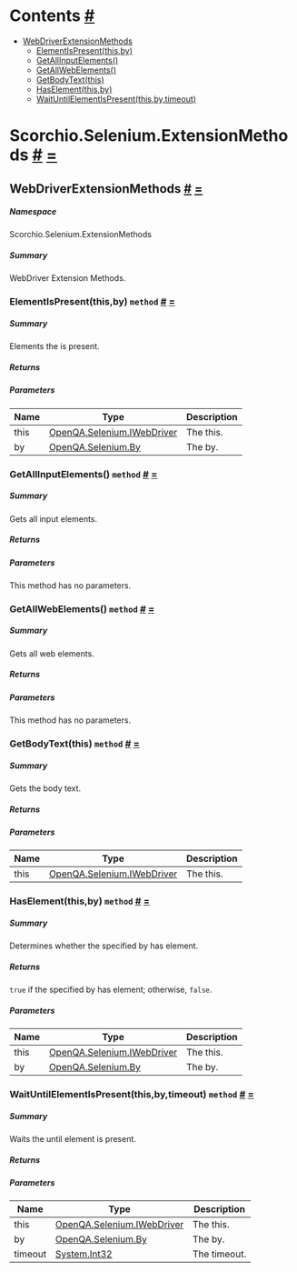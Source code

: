 <a name='contents'></a>
# Contents [#](#contents 'Go To Here')

- [WebDriverExtensionMethods](#T-Scorchio-Selenium-ExtensionMethods-WebDriverExtensionMethods 'Scorchio.Selenium.ExtensionMethods.WebDriverExtensionMethods')
  - [ElementIsPresent(this,by)](#M-Scorchio-Selenium-ExtensionMethods-WebDriverExtensionMethods-ElementIsPresent-OpenQA-Selenium-IWebDriver,OpenQA-Selenium-By- 'Scorchio.Selenium.ExtensionMethods.WebDriverExtensionMethods.ElementIsPresent(OpenQA.Selenium.IWebDriver,OpenQA.Selenium.By)')
  - [GetAllInputElements()](#M-Scorchio-Selenium-ExtensionMethods-WebDriverExtensionMethods-GetAllInputElements-OpenQA-Selenium-IWebDriver- 'Scorchio.Selenium.ExtensionMethods.WebDriverExtensionMethods.GetAllInputElements(OpenQA.Selenium.IWebDriver)')
  - [GetAllWebElements()](#M-Scorchio-Selenium-ExtensionMethods-WebDriverExtensionMethods-GetAllWebElements-OpenQA-Selenium-IWebDriver- 'Scorchio.Selenium.ExtensionMethods.WebDriverExtensionMethods.GetAllWebElements(OpenQA.Selenium.IWebDriver)')
  - [GetBodyText(this)](#M-Scorchio-Selenium-ExtensionMethods-WebDriverExtensionMethods-GetBodyText-OpenQA-Selenium-IWebDriver- 'Scorchio.Selenium.ExtensionMethods.WebDriverExtensionMethods.GetBodyText(OpenQA.Selenium.IWebDriver)')
  - [HasElement(this,by)](#M-Scorchio-Selenium-ExtensionMethods-WebDriverExtensionMethods-HasElement-OpenQA-Selenium-IWebDriver,OpenQA-Selenium-By- 'Scorchio.Selenium.ExtensionMethods.WebDriverExtensionMethods.HasElement(OpenQA.Selenium.IWebDriver,OpenQA.Selenium.By)')
  - [WaitUntilElementIsPresent(this,by,timeout)](#M-Scorchio-Selenium-ExtensionMethods-WebDriverExtensionMethods-WaitUntilElementIsPresent-OpenQA-Selenium-IWebDriver,OpenQA-Selenium-By,System-Int32- 'Scorchio.Selenium.ExtensionMethods.WebDriverExtensionMethods.WaitUntilElementIsPresent(OpenQA.Selenium.IWebDriver,OpenQA.Selenium.By,System.Int32)')

<a name='assembly'></a>
# Scorchio.Selenium.ExtensionMethods [#](#assembly 'Go To Here') [=](#contents 'Back To Contents')

<a name='T-Scorchio-Selenium-ExtensionMethods-WebDriverExtensionMethods'></a>
## WebDriverExtensionMethods [#](#T-Scorchio-Selenium-ExtensionMethods-WebDriverExtensionMethods 'Go To Here') [=](#contents 'Back To Contents')

##### Namespace

Scorchio.Selenium.ExtensionMethods

##### Summary

WebDriver Extension Methods.

<a name='M-Scorchio-Selenium-ExtensionMethods-WebDriverExtensionMethods-ElementIsPresent-OpenQA-Selenium-IWebDriver,OpenQA-Selenium-By-'></a>
### ElementIsPresent(this,by) `method` [#](#M-Scorchio-Selenium-ExtensionMethods-WebDriverExtensionMethods-ElementIsPresent-OpenQA-Selenium-IWebDriver,OpenQA-Selenium-By- 'Go To Here') [=](#contents 'Back To Contents')

##### Summary

Elements the is present.

##### Returns



##### Parameters

| Name | Type | Description |
| ---- | ---- | ----------- |
| this | [OpenQA.Selenium.IWebDriver](#T-OpenQA-Selenium-IWebDriver 'OpenQA.Selenium.IWebDriver') | The this. |
| by | [OpenQA.Selenium.By](#T-OpenQA-Selenium-By 'OpenQA.Selenium.By') | The by. |

<a name='M-Scorchio-Selenium-ExtensionMethods-WebDriverExtensionMethods-GetAllInputElements-OpenQA-Selenium-IWebDriver-'></a>
### GetAllInputElements() `method` [#](#M-Scorchio-Selenium-ExtensionMethods-WebDriverExtensionMethods-GetAllInputElements-OpenQA-Selenium-IWebDriver- 'Go To Here') [=](#contents 'Back To Contents')

##### Summary

Gets all input elements.

##### Returns



##### Parameters

This method has no parameters.

<a name='M-Scorchio-Selenium-ExtensionMethods-WebDriverExtensionMethods-GetAllWebElements-OpenQA-Selenium-IWebDriver-'></a>
### GetAllWebElements() `method` [#](#M-Scorchio-Selenium-ExtensionMethods-WebDriverExtensionMethods-GetAllWebElements-OpenQA-Selenium-IWebDriver- 'Go To Here') [=](#contents 'Back To Contents')

##### Summary

Gets all web elements.

##### Returns



##### Parameters

This method has no parameters.

<a name='M-Scorchio-Selenium-ExtensionMethods-WebDriverExtensionMethods-GetBodyText-OpenQA-Selenium-IWebDriver-'></a>
### GetBodyText(this) `method` [#](#M-Scorchio-Selenium-ExtensionMethods-WebDriverExtensionMethods-GetBodyText-OpenQA-Selenium-IWebDriver- 'Go To Here') [=](#contents 'Back To Contents')

##### Summary

Gets the body text.

##### Returns



##### Parameters

| Name | Type | Description |
| ---- | ---- | ----------- |
| this | [OpenQA.Selenium.IWebDriver](#T-OpenQA-Selenium-IWebDriver 'OpenQA.Selenium.IWebDriver') | The this. |

<a name='M-Scorchio-Selenium-ExtensionMethods-WebDriverExtensionMethods-HasElement-OpenQA-Selenium-IWebDriver,OpenQA-Selenium-By-'></a>
### HasElement(this,by) `method` [#](#M-Scorchio-Selenium-ExtensionMethods-WebDriverExtensionMethods-HasElement-OpenQA-Selenium-IWebDriver,OpenQA-Selenium-By- 'Go To Here') [=](#contents 'Back To Contents')

##### Summary

Determines whether the specified by has element.

##### Returns

`true` if the specified by has element; otherwise, `false`.

##### Parameters

| Name | Type | Description |
| ---- | ---- | ----------- |
| this | [OpenQA.Selenium.IWebDriver](#T-OpenQA-Selenium-IWebDriver 'OpenQA.Selenium.IWebDriver') | The this. |
| by | [OpenQA.Selenium.By](#T-OpenQA-Selenium-By 'OpenQA.Selenium.By') | The by. |

<a name='M-Scorchio-Selenium-ExtensionMethods-WebDriverExtensionMethods-WaitUntilElementIsPresent-OpenQA-Selenium-IWebDriver,OpenQA-Selenium-By,System-Int32-'></a>
### WaitUntilElementIsPresent(this,by,timeout) `method` [#](#M-Scorchio-Selenium-ExtensionMethods-WebDriverExtensionMethods-WaitUntilElementIsPresent-OpenQA-Selenium-IWebDriver,OpenQA-Selenium-By,System-Int32- 'Go To Here') [=](#contents 'Back To Contents')

##### Summary

Waits the until element is present.

##### Returns



##### Parameters

| Name | Type | Description |
| ---- | ---- | ----------- |
| this | [OpenQA.Selenium.IWebDriver](#T-OpenQA-Selenium-IWebDriver 'OpenQA.Selenium.IWebDriver') | The this. |
| by | [OpenQA.Selenium.By](#T-OpenQA-Selenium-By 'OpenQA.Selenium.By') | The by. |
| timeout | [System.Int32](http://msdn.microsoft.com/query/dev14.query?appId=Dev14IDEF1&l=EN-US&k=k:System.Int32 'System.Int32') | The timeout. |
